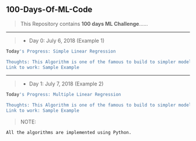 ## 100-Days-Of-ML-Code

> This Repository contains **100 days ML Challenge**......

---

>  * Day 0: July 6, 2018 (Example 1)
``` bash
Today's Progress: Simple Linear Regression

Thoughts: This Algorithm is one of the famous to build to simpler models. I have build my model using simplest dataset.
Link to work: Sample Example
```



---

>  * Day 1: July 7, 2018 (Example 2)
``` bash
Today's Progress: Multiple Linear Regression

Thoughts: This Algorithm is one of the famous to build to simpler models. I have build my model using simplest dataset.
Link to work: Sample Example
```




> NOTE: 
``` bash
All the algorithms are implemented using Python.
```

